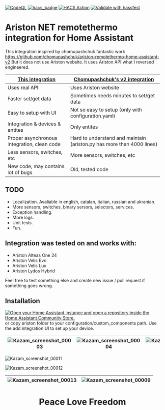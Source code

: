 [![CodeQL](https://github.com/fustom/ariston-remotethermo-home-assistant-v3/actions/workflows/codeql.yml/badge.svg?branch=main)](https://github.com/fustom/ariston-remotethermo-home-assistant-v3/actions/workflows/codeql.yml)
[![hacs_badge](https://img.shields.io/badge/HACS-Default-orange.svg)](https://github.com/hacs/integration)
[![HACS Action](https://github.com/fustom/ariston-remotethermo-home-assistant-v3/actions/workflows/hacs.yml/badge.svg)](https://github.com/fustom/ariston-remotethermo-home-assistant-v3/actions/workflows/hacs.yml)
[![Validate with hassfest](https://github.com/fustom/ariston-remotethermo-home-assistant-v3/actions/workflows/hassfest.yml/badge.svg)](https://github.com/fustom/ariston-remotethermo-home-assistant-v3/actions/workflows/hassfest.yml)
# Ariston NET remotethermo integration for Home Assistant
This integration inspired by chomupashchuk fantastic work https://github.com/chomupashchuk/ariston-remotethermo-home-assistant-v2
But it does not use Ariston website. It uses Ariston API what I reversed engineered.


| [This integration](https://github.com/fustom/ariston-remotethermo-home-assistant-v3)  | [Chomupashchuk's v2 integration](https://github.com/chomupashchuk/ariston-remotethermo-home-assistant-v2) |
| ------------- | ------------- |
| Uses real API  | Uses Ariston website  |
| Faster set/get data  | Sometimes needs minutes to set/get data |
| Easy to setup with UI | Not so easy to setup (only with configuration.yaml) |
| Integration & devices & entites | Only entites |
| Proper asynchronous integration, clean code | Hard to understand and maintain (ariston.py has more than 4000 lines) |
| Less sensors, switches, etc |  More sensors, switches, etc |
| New code, may contains lot of bugs | Old, tested code |

## TODO
- Localization. Avaliable in english, catalan, italian, russian and ukranian.
- More sensors, switches, binary sersors, selectors, services.
- Exception handling.
- More logs.
- Unit tests.
- Fun.

## Integration was tested on and works with:
- Ariston Alteas One 24
- Ariston Velis Evo
- Ariston Velis Lux
- Ariston Lydos Hybrid

Feel free to test something else and create new issue / pull request if something goes wrong.

## Installation
[![Open your Home Assistant instance and open a repository inside the Home Assistant Community Store.](https://my.home-assistant.io/badges/hacs_repository.svg)](https://my.home-assistant.io/redirect/hacs_repository/?owner=fustom&repository=ariston-remotethermo-home-assistant-v3&category=integration) or copy ariston folder to your configuration/custom_components path.
Use the add integration UI to set up your device.

| ![Kazam_screenshot_00003](https://user-images.githubusercontent.com/6751243/146653448-ff7b6f9d-cbf1-4555-9a75-61bf68bc9d3e.png) | ![Kazam_screenshot_00004](https://user-images.githubusercontent.com/6751243/146653484-52e39d78-7c6f-44ae-888d-acf246147290.png) | ![Kazam_screenshot_00010](https://user-images.githubusercontent.com/6751243/147890590-6c4ebf38-16d9-421f-9b81-8f43298ec62f.png) |
:-------------------------:|:-------------------------:|:-------------------------:

![Kazam_screenshot_00011](https://user-images.githubusercontent.com/6751243/147890611-54ae2d28-bf5a-45f8-ba92-e7a00a22615c.png)

![Kazam_screenshot_00012](https://user-images.githubusercontent.com/6751243/147989103-cdac510f-e6f6-461f-a88e-b8ff0204c34f.png)

| ![Kazam_screenshot_00013](https://user-images.githubusercontent.com/6751243/148247717-5211c01c-561f-4a4e-b4b5-47a680e04a68.png) | ![Kazam_screenshot_00009](https://user-images.githubusercontent.com/6751243/146657797-ed14b741-595a-48a6-9126-1acca3beb69f.png) |
:-------------------------:|:-------------------------:

<h1 align="center">Peace Love Freedom</h1>
